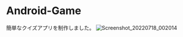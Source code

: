 # Android-Game
簡単なクイズアプリを制作しました。
![Screenshot_20220718_002014](https://user-images.githubusercontent.com/90837337/179405435-bc32ee9c-7593-4c68-b58a-a126279e58d1.png)
